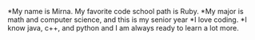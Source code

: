 *My name is Mirna. My favorite code school path is Ruby. 
*My major is math and computer science, and this is my senior year 
*I love coding.
*I know java, c++, and python and I am always ready to learn a lot more. 
